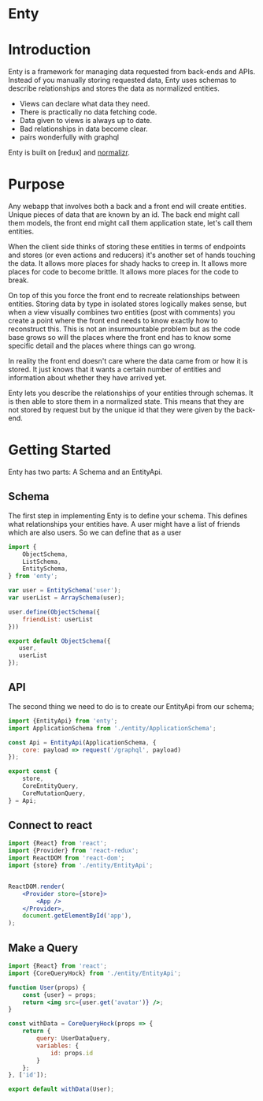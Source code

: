 # Enty 


# Introduction
Enty is a framework for managing data requested from back-ends and APIs.  Instead of you manually storing requested data, Enty uses schemas to describe relationships and stores the data as normalized entities.

* Views can declare what data they need.
* There is practically no data fetching code.
* Data given to views is always up to date.
* Bad relationships in data become clear.
* pairs wonderfully with graphql

Enty is built on [redux] and [normalizr].

# Purpose

<!-- ## models -->
Any webapp that involves  both a back and a front end will create entities. Unique pieces of data that are known by an id.  The back end might call them models, the front end might call them application state, let's call them entities.

<!-- ## too much handling of the data -->
When the client side thinks of storing these entities in terms of endpoints and stores (or even actions and reducers) it's another set of hands touching the data. It allows more places for shady hacks to creep in. It allows more places for code to become brittle. It allows more places for the code to break.

On top of this you force the front end to recreate relationships between entities. Storing data by type in isolated stores logically makes sense, but when a view visually combines two entities (post with comments) you create a point where the front end needs to know exactly how to reconstruct this. This is not an insurmountable problem but as the code base grows so will the places where the front end has to know some specific detail and the places where things can go wrong.

<!-- ## front end concerns.  -->
In reality the front end doesn't care where the data came from or how it is stored. It just knows that it wants a certain number of entities and information about whether they have arrived yet.

<!-- ## Enty -->
Enty lets you describe the relationships of your entities through schemas. It is then able to store them in a normalized state. This means that they are not stored by request but by the unique id that they were given by the back-end.



# Getting Started

Enty has two parts: A Schema and an EntityApi.

## Schema
The first step in implementing Enty is to define your schema. This defines what relationships your entities have. A user might have a list of friends which are also users. So we can define that as a user

```js
import {
    ObjectSchema,
    ListSchema,
    EntitySchema,
} from 'enty';

var user = EntitySchema('user');
var userList = ArraySchema(user);

user.define(ObjectSchema({
    friendList: userList
}))

export default ObjectSchema({
   user,
   userList
});

```

## API
The second thing we need to do is to create our EntityApi from our schema;

```js
import {EntityApi} from 'enty';
import ApplicationSchema from './entity/ApplicationSchema';

const Api = EntityApi(ApplicationSchema, {
    core: payload => request('/graphql', payload)
});

export const {
    store,
    CoreEntityQuery,
    CoreMutationQuery,
} = Api;

```

## Connect to react

```jsx
import {React} from 'react';
import {Provider} from 'react-redux';
import ReactDOM from 'react-dom';
import {store} from './entity/EntityApi';


ReactDOM.render(
    <Provider store={store}>
        <App />
    </Provider>,
    document.getElementById('app'),
);

```

## Make a Query

```jsx
import {React} from 'react';
import {CoreQueryHock} from './entity/EntityApi';

function User(props) {
    const {user} = props;
    return <img src={user.get('avatar')} />;
}

const withData = CoreQueryHock(props => {
    return {
        query: UserDataQuery,
        variables: {
            id: props.id
        }
    };
}, ['id']);

export default withData(User);

```


[normalizr]: https://github.com/paularmstrong/normalizr
